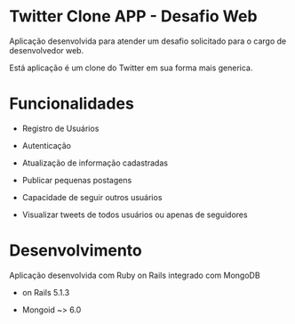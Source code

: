 # Twitter Clone APP - Desafio Web

Aplicação desenvolvida para atender um desafio solicitado para o cargo de desenvolvedor web.

Está aplicação é um clone do Twitter em sua forma mais generica.

# Funcionalidades

* Registro de Usuários

* Autenticação

* Atualização de informação cadastradas

* Publicar pequenas postagens

* Capacidade de seguir outros usuários

* Visualizar tweets de todos usuários ou apenas de seguidores

# Desenvolvimento

Aplicação desenvolvida com Ruby on Rails integrado com MongoDB

* on Rails 5.1.3

* Mongoid ~> 6.0